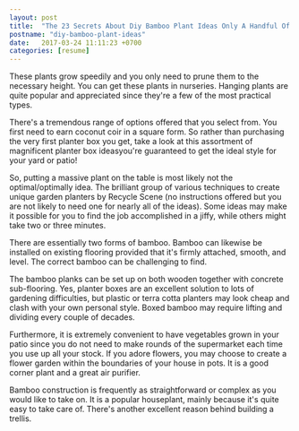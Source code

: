 ```yaml
---
layout: post
title:  "The 23 Secrets About Diy Bamboo Plant Ideas Only A Handful Of People Know"
postname: "diy-bamboo-plant-ideas"
date:   2017-03-24 11:11:23 +0700
categories: [resume]
---
```

These plants grow speedily and you only need to prune them to the necessary height. You can get these plants in nurseries. Hanging plants are quite popular and appreciated since they're a few of the most practical types.

There's a tremendous range of options offered that you select from. You first need to earn coconut coir in a square form. So rather than purchasing the very first planter box you get, take a look at this assortment of magnificent planter box ideasyou're guaranteed to get the ideal style for your yard or patio!

So, putting a massive plant on the table is most likely not the optimal/optimally idea. The brilliant group of various techniques to create unique garden planters by Recycle Scene (no instructions offered but you are not likely to need one for nearly all of the ideas). Some ideas may make it possible for you to find the job accomplished in a jiffy, while others might take two or three minutes.

There are essentially two forms of bamboo. Bamboo can likewise be installed on existing flooring provided that it's firmly attached, smooth, and level. The correct bamboo can be challenging to find.

The bamboo planks can be set up on both wooden together with concrete sub-flooring. Yes, planter boxes are an excellent solution to lots of gardening difficulties, but plastic or terra cotta planters may look cheap and clash with your own personal style. Boxed bamboo may require lifting and dividing every couple of decades.

Furthermore, it is extremely convenient to have vegetables grown in your patio since you do not need to make rounds of the supermarket each time you use up all your stock. If you adore flowers, you may choose to create a flower garden within the boundaries of your house in pots. It is a good corner plant and a great air purifier.

Bamboo construction is frequently as straightforward or complex as you would like to take on. It is a popular houseplant, mainly because it's quite easy to take care of. There's another excellent reason behind building a trellis.
